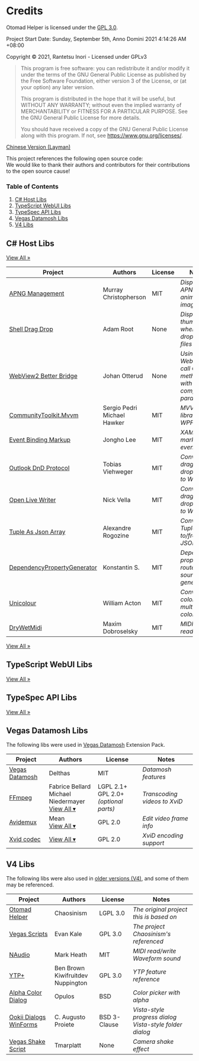 # Credits

Otomad Helper is licensed under the [GPL 3.0](LICENSE.md).

Project Start Date: Sunday, September 5th, Anno Domini 2021 4:14:26 AM +08:00

Copyright © 2021, Rantetsu Inori - Licensed under GPLv3

> This program is free software: you can redistribute it and/or modify it under the terms of the GNU General Public License as published by the Free Software Foundation, either version 3 of the License, or (at your option) any later version.
>
> This program is distributed in the hope that it will be useful, but WITHOUT ANY WARRANTY; without even the implied warranty of MERCHANTABILITY or FITNESS FOR A PARTICULAR PURPOSE. See the GNU General Public License for more details.
>
> You should have received a copy of the GNU General Public License along with this program. If not, see <https://www.gnu.org/licenses/>.

[Chinese Version (Layman)](LICENSE.zh-CN.md)

This project references the following open source code:\
We would like to thank their authors and contributors for their contributions to the open source cause!

### Table of Contents

1. [C# Host Libs](#c-host-libs)
1. [TypeScript WebUI Libs](#typescript-webui-libs)
1. [TypeSpec API Libs](#typespec-api-libs)
1. [Vegas Datamosh Libs](#vegas-datamosh-libs)
1. [V4 Libs](#v4-libs)

## C# Host Libs

[View All »](CREDITS.gen.md#c-host-libs)

Project | Authors | License | Notes
---- | ---- | ---- | ----
[APNG Management](https://github.com/murrple-1/APNGManagement) | Murray Christopherson | MIT | *Display APNG animated images*
[Shell Drag Drop](https://github.com/Starli0n/ShellDragDrop) | Adam Root | None | *Display file thumbnails when dropping files*
[WebView2 Better Bridge](https://github.com/johot/WebView2-better-bridge) | Johan Otterud | None | *Using WebView2 call C# methods with complex params*
[CommunityToolkit.Mvvm](https://github.com/CommunityToolkit/dotnet) | Sergio Pedri<br>Michael Hawker | MIT | *MVVM library for WPF*
[Event Binding Markup](https://github.com/JonghoL/EventBindingMarkup) | Jongho Lee | MIT | *XAML markup for events*
[Outlook DnD Protocol](https://github.com/yasoonOfficial/outlook-dndprotocol) | Tobias Viehweger | MIT | *Convert OLE drag-and-drop event to WinForm*
[Open Live Writer](https://github.com/OpenLiveWriter/OpenLiveWriter) | Nick Vella | MIT | *Convert OLE drag-and-drop event to WinForm*
[Tuple As Json Array](https://github.com/arogozine/TupleAsJsonArray) | Alexandre Rogozine | MIT | *Convert C# Tuple to/from JSON Array*
[DependencyPropertyGenerator](https://github.com/HavenDV/DependencyPropertyGenerator) | Konstantin S. | MIT | *Dependency property, routed event source generator*
[Unicolour](https://github.com/waacton/Unicolour) | William Acton | MIT | *Convert color within multiple color space*
[DryWetMidi](https://github.com/melanchall/drywetmidi) | Maxim Dobroselsky | MIT | *MIDI read/write*

[View All »](CREDITS.gen.md#c-host-libs)

## TypeScript WebUI Libs

[View All »](CREDITS.gen.md#typescript-webui-libs)

## TypeSpec API Libs

[View All »](CREDITS.gen.md#typespec-api-libs)

## Vegas Datamosh Libs

The following libs were used in [Vegas Datamosh](https://github.com/delthas/vegas-datamosh) Extension Pack.

Project | Authors | License | Notes
---- | ---- | ---- | ----
[Vegas Datamosh](https://github.com/delthas/vegas-datamosh) | Delthas | MIT | *Datamosh features*
[FFmpeg](https://github.com/FFmpeg/FFmpeg) | Fabrice Bellard<br>Michael Niedermayer<br>[View All ▾](https://github.com/FFmpeg/FFmpeg/blob/master/MAINTAINERS) | LGPL 2.1+<br>GPL 2.0+ *(optional parts)* | *Transcoding videos to XviD*
[Avidemux](https://github.com/mean00/avidemux2) | Mean<br>[View All ▾](https://github.com/mean00/avidemux2/blob/master/AUTHORS) | GPL 2.0 | *Edit video frame info*
[Xvid codec](http://websvn.xvid.org/) | [View All ▾](http://websvn.xvid.org/cvs/viewvc.cgi/trunk/xvidcore/AUTHORS?view=co) | GPL 2.0 | *XviD encoding support*

## V4 Libs

The following libs were also used in [older versions (V4)](https://github.com/otomad/OtomadHelper/tree/winform), and some of them may be referenced.

Project | Authors | License | Notes
---- | ---- | ---- | ----
[Otomad Helper](https://github.com/Chaosinism/vegas_scripts) | Chaosinism | LGPL 3.0 | *The original project this is based on*
[Vegas Scripts](https://github.com/evankale/VegasScripts) | Evan Kale | GPL 3.0 | *The project Chaosinism's referenced*
[NAudio](https://github.com/naudio/NAudio) | Mark Heath | MIT | *MIDI read/write<br>Waveform sound*
[YTP+](https://github.com/YTP-Plus) | Ben Brown<br>Kiwifruitdev<br>Nuppington | GPL 3.0 | *YTP feature reference*
[Alpha Color Dialog](https://sourceforge.net/projects/alpha-color-dialog/) | Opulos | BSD | *Color picker with alpha*
[Ookii Dialogs WinForms](https://github.com/ookii-dialogs/ookii-dialogs-winforms) | C. Augusto Proiete | BSD 3-Clause | *Vista-style progress dialog<br>Vista-style folder dialog*
[Vegas Shake Script](https://github.com/tmarplatt/VegasScripts) | Tmarplatt | None | *Camera shake effect*
